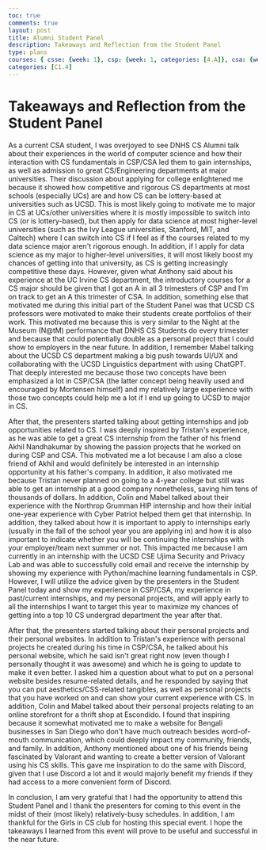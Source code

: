 ```yaml
---
toc: true
comments: true
layout: post
title: Alumni Student Panel
description: Takeaways and Reflection from the Student Panel
type: plans
courses: { csse: {week: 1}, csp: {week: 1, categories: [4.A]}, csa: {week: 0} }
categories: [C1.4]
---
```


# Takeaways and Reflection from the Student Panel

As a current CSA student, I was overjoyed to see DNHS CS Alumni talk about their experiences in the world of computer science and how their interaction with CS fundamentals in CSP/CSA led them to gain internships, as well as admission to great CS/Engineering departments at major universities. Their discussion about applying for college enlightened me because it showed how competitive and rigorous CS departments at most schools (especially UCs) are and how CS can be lottery-based at universities such as UCSD. This is most likely going to motivate me to major in CS at UCs/other universities where it is mostly impossible to switch into CS (or is lottery-based), but then apply for data science at most higher-level universities (such as the Ivy League universities, Stanford, MIT, and Caltech) where I can switch into CS if I feel as if the courses related to my data science major aren't rigorous enough. In addition, if I apply for data science as my major to higher-level universities, it will most likely boost my chances of getting into that university, as CS is getting increasingly competitive these days. However, given what Anthony said about his experience at the UC Irvine CS department, the introductory courses for a CS major should be given that I got an A in all 3 trimesters of CSP and I'm on track to get an A this trimester of CSA. In addition, something else that motivated me during this initial part of the Student Panel was that UCSD CS professors were motivated to make their students create portfolios of their work. This motivated me because this is very similar to the Night at the Museum (N@tM) performance that DNHS CS Students do every trimester and because that could potentially double as a personal project that I could show to employers in the near future. In addition, I remember Mabel talking about the UCSD CS department making a big push towards UI/UX and collaborating with the UCSD Linguistics department with using ChatGPT. That deeply interested me because those two concepts have been emphasized a lot in CSP/CSA (the latter concept being heavily used and encouraged by Mortensen himself) and my relatively large experience with those two concepts could help me a lot if I end up going to UCSD to major in CS.

After that, the presenters started talking about getting internships and job opportunities related to CS. I was deeply inspired by Tristan's experience, as he was able to get a great CS internship from the father of his friend Akhil Nandhakumar by showing the passion projects that he worked on during CSP and CSA. This motivated me a lot because I am also a close friend of Akhil and would definitely be interested in an internship opportunity at his father's company. In addition, it also motivated me because Tristan never planned on going to a 4-year college but still was able to get an internship at a good company nonetheless, saving him tens of thousands of dollars. In addition, Colin and Mabel talked about their experience with the Northrop Grumman HIP internship and how their initial one-year experience with Cyber Patriot helped them get that internship. In addition, they talked about how it is important to apply to internships early (usually in the fall of the school year you are applying in) and how it is also important to indicate whether you will be continuing the internships with your employer/team next summer or not. This impacted me because I am currently in an internship with the UCSD CSE Ujima Security and Privacy Lab and was able to successfully cold email and receive the internship by showing my experience with Python/machine learning fundamentals in CSP. However, I will utilize the advice given by the presenters in the Student Panel today and show my experience in CSP/CSA, my experience in past/current internships, and my personal projects, and will apply early to all the internships I want to target this year to maximize my chances of getting into a top 10 CS undergrad department the year after that.  

After that, the presenters started talking about their personal projects and their personal websites. In addition to Tristan's experience with personal projects he created during his time in CSP/CSA, he talked about his personal website, which he said isn't great right now (even though I personally thought it was awesome) and which he is going to update to make it even better. I asked him a question about what to put on a personal website besides resume-related details, and he responded by saying that you can put aesthetics/CSS-related tangibles, as well as personal projects that you have worked on and can show your current experience with CS. In addition, Colin and Mabel talked about their personal projects relating to an online storefront for a thrift shop at Escondido. I found that inspiring because it somewhat motivated me to make a website for Bengali businesses in San Diego who don't have much outreach besides word-of-mouth communication, which could deeply impact my community, friends, and family. In addition, Anthony mentioned about one of his friends being fascinated by Valorant and wanting to create a better version of Valorant using his CS skills. This gave me inspiration to do the same with Discord, given that I use Discord a lot and it would majorly benefit my friends if they had access to a more convenient form of Discord.

In conclusion, I am very grateful that I had the opportunity to attend this Student Panel and I thank the presenters for coming to this event in the midst of their (most likely) relatively-busy schedules. In addition, I am thankful for the Girls in CS club for hosting this special event. I hope the takeaways I learned from this event will prove to be useful and successful in the near future.

